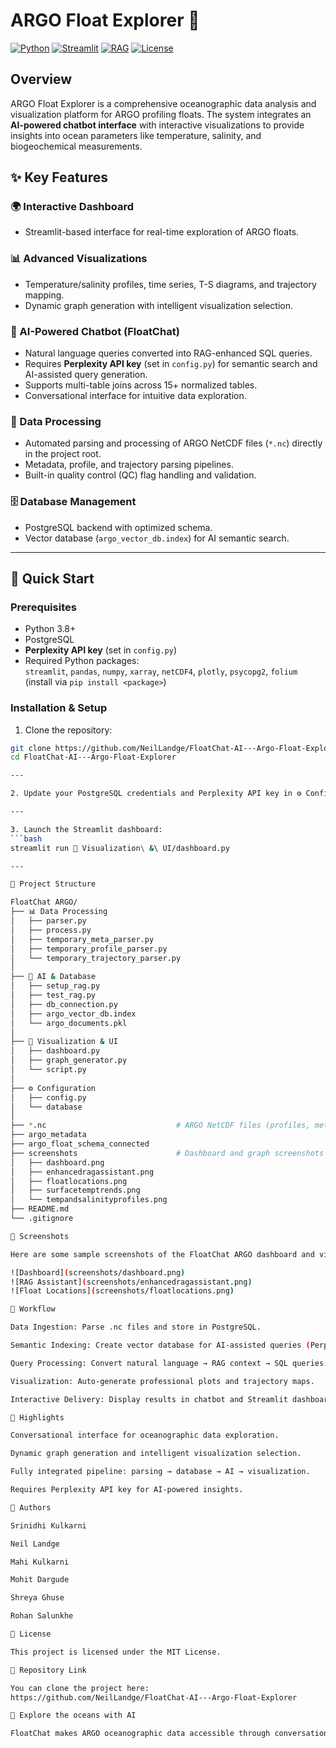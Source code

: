 # ARGO Float Explorer 🌊

[![Python](https://img.shields.io/badge/Python-3.8%252B-blue)](https://www.python.org/)
[![Streamlit](https://img.shields.io/badge/Streamlit-1.28%252B-red)](https://streamlit.io/)
[![RAG](https://img.shields.io/badge/RAG-AI-powered-orange)](#)
[![License](https://img.shields.io/badge/License-MIT-green)](LICENSE)

## Overview
ARGO Float Explorer is a comprehensive oceanographic data analysis and visualization platform for ARGO profiling floats. The system integrates an **AI-powered chatbot interface** with interactive visualizations to provide insights into ocean parameters like temperature, salinity, and biogeochemical measurements.

## ✨ Key Features

### 🌍 Interactive Dashboard
- Streamlit-based interface for real-time exploration of ARGO floats.

### 📊 Advanced Visualizations
- Temperature/salinity profiles, time series, T-S diagrams, and trajectory mapping.
- Dynamic graph generation with intelligent visualization selection.

### 🤖 AI-Powered Chatbot (FloatChat)
- Natural language queries converted into RAG-enhanced SQL queries.
- Requires **Perplexity API key** (set in `config.py`) for semantic search and AI-assisted query generation.
- Supports multi-table joins across 15+ normalized tables.
- Conversational interface for intuitive data exploration.

### 🔧 Data Processing
- Automated parsing and processing of ARGO NetCDF files (`*.nc`) directly in the project root.
- Metadata, profile, and trajectory parsing pipelines.
- Built-in quality control (QC) flag handling and validation.

### 🗄️ Database Management
- PostgreSQL backend with optimized schema.
- Vector database (`argo_vector_db.index`) for AI semantic search.

---

## 🚀 Quick Start

### Prerequisites
- Python 3.8+
- PostgreSQL
- **Perplexity API key** (set in `config.py`)
- Required Python packages:  
`streamlit`, `pandas`, `numpy`, `xarray`, `netCDF4`, `plotly`, `psycopg2`, `folium`  
(install via `pip install <package>`)

### Installation & Setup
1. Clone the repository:
```bash
git clone https://github.com/NeilLandge/FloatChat-AI---Argo-Float-Explorer.git
cd FloatChat-AI---Argo-Float-Explorer

---

2. Update your PostgreSQL credentials and Perplexity API key in ⚙️ Configuration/config.py.

---

3. Launch the Streamlit dashboard:
```bash
streamlit run 🎨 Visualization\ &\ UI/dashboard.py

---

📁 Project Structure

FloatChat ARGO/
├── 📊 Data Processing
│   ├── parser.py
│   ├── process.py
│   ├── temporary_meta_parser.py
│   ├── temporary_profile_parser.py
│   └── temporary_trajectory_parser.py
│
├── 🤖 AI & Database
│   ├── setup_rag.py
│   ├── test_rag.py
│   ├── db_connection.py
│   ├── argo_vector_db.index
│   └── argo_documents.pkl
│
├── 🎨 Visualization & UI
│   ├── dashboard.py
│   ├── graph_generator.py
│   └── script.py
│
├── ⚙️ Configuration
│   ├── config.py
│   └── database
│
├── *.nc                             # ARGO NetCDF files (profiles, metadata, trajectories)
├── argo_metadata
├── argo_float_schema_connected
├── screenshots                      # Dashboard and graph screenshots
│   ├── dashboard.png
│   ├── enhancedragassistant.png
│   ├── floatlocations.png
│   ├── surfacetemptrends.png
│   └── tempandsalinityprofiles.png
├── README.md
└── .gitignore

📸 Screenshots

Here are some sample screenshots of the FloatChat ARGO dashboard and visualizations:

![Dashboard](screenshots/dashboard.png)
![RAG Assistant](screenshots/enhancedragassistant.png)
![Float Locations](screenshots/floatlocations.png)

🔧 Workflow

Data Ingestion: Parse .nc files and store in PostgreSQL.

Semantic Indexing: Create vector database for AI-assisted queries (Perplexity API used here).

Query Processing: Convert natural language → RAG context → SQL queries.

Visualization: Auto-generate professional plots and trajectory maps.

Interactive Delivery: Display results in chatbot and Streamlit dashboard.

🎯 Highlights

Conversational interface for oceanographic data exploration.

Dynamic graph generation and intelligent visualization selection.

Fully integrated pipeline: parsing → database → AI → visualization.

Requires Perplexity API key for AI-powered insights.

🤝 Authors

Srinidhi Kulkarni

Neil Landge

Mahi Kulkarni

Mohit Dargude

Shreya Ghuse

Rohan Salunkhe

📄 License

This project is licensed under the MIT License.

🌊 Repository Link

You can clone the project here:
https://github.com/NeilLandge/FloatChat-AI---Argo-Float-Explorer

🌊 Explore the oceans with AI

FloatChat makes ARGO oceanographic data accessible through conversation and visualization.
